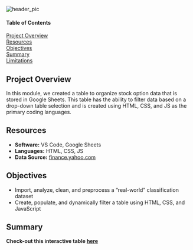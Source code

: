 ![header_pic](/header.png)
 
#### Table of Contents  

[Project Overview](#project-overview)  
[Resources](#resources)  
[Objectives](#objectives)  
[Summary](#summary)  
[Limitations](#limitations)  
  
## Project Overview  
In this module, we created a table to organize stock option data that is stored in Google Sheets. This table has the ability to filter data based on a drop-down table selection and is created using HTML, CSS, and JS as the primary coding languages.  

## Resources  
- **Software:** VS Code, Google Sheets   
- **Languages:** HTML, CSS, JS  
- **Data Source:** [finance.yahoo.com](https://finance.yahoo.com/options/highest-open-interest)    

## Objectives  
- Import, analyze, clean, and preprocess a “real-world” classification dataset  
- Create, populate, and dynamically filter a table using HTML, CSS, and JavaScript  

## Summary  
**Check-out this interactive table [here](https://shannon-goddard.github.io/options/)**  

![]()  
